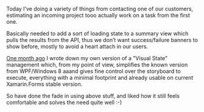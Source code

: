 Today I’ve doing a variety of things from contacting one of our customers,
estimating an incoming project tooo actually work on a task from the first one.

Basically needed to add a sort of loading state to a summary view which pulls
the results from the API, thus we don’t want success/failure banners to show
before, mostly to avoid a heart attach in our users.

[One month ago](/?i=2018-2-8) I wrote down my own version of a "Visual State"
management which, from my point of view, simplifies the known version from
WPF/Windows 8 aaand gives fine control over the storyboard to execute,
everything with a minimal footprint and already usable on current Xamarin.Forms
stable version.

So have done the fade in using above stuff, and liked how it still feels
comfortable and solves the need quite well :-)
